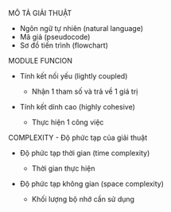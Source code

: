 MÔ TẢ GIẢI THUẬT
- Ngôn ngữ tự nhiên (natural language)
- Mã giả (pseudocode)
- Sơ đồ tiến trình (flowchart)


MODULE FUNCION
- Tính kết nối yếu (lightly coupled)
  + Nhận 1 tham số và trả về 1 giá trị
  
- Tính kết dính cao (highly cohesive)
  + Thực hiện 1 công việc


COMPLEXITY - Độ phức tạp của giải thuật
- Độ phức tạp thời gian (time complexity)
  + Thời gian thực hiện

- Độ phức tạp không gian (space complexity)
  + Khối lượng bộ nhớ cần sử dụng
  
